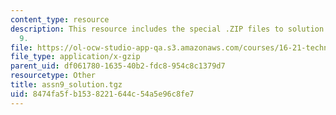 ```yaml
---
content_type: resource
description: This resource includes the special .ZIP files to solution of assignment
  9.
file: https://ol-ocw-studio-app-qa.s3.amazonaws.com/courses/16-21-techniques-for-structural-analysis-and-design-spring-2005/8474fa5fb1538221644c54a5e96c8fe7_assn9_solution.tgz
file_type: application/x-gzip
parent_uid: df061780-1635-40b2-fdc8-954c8c1379d7
resourcetype: Other
title: assn9_solution.tgz
uid: 8474fa5f-b153-8221-644c-54a5e96c8fe7
---
```

